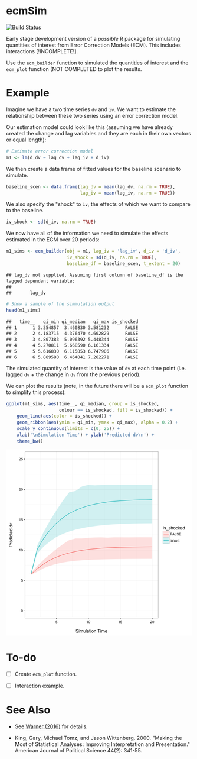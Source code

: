ecmSim
==============

[![Build Status](https://travis-ci.org/christophergandrud/ecmSim.svg?branch=master)](https://travis-ci.org/christophergandrud/ecmSim)

Early stage development version of a *possible* R package for simulating
quantities of interest from Error Correction Models (ECM). This includes
interactions [!INCOMPLETE!].

Use the `ecm_builder` function to simulated the quantities of interest and the
`ecm_plot` function (NOT COMPLETED to plot the results.

# Example

Imagine we have a two time series `dv` and `iv`. We want to estimate the
relationship between these two series using an error correction model.

Our estimation model could look like this (assuming we have already created
the change and lag variables and they are each in their own vectors or equal
length):




```r
# Estimate error correction model
m1 <- lm(d_dv ~ lag_dv + lag_iv + d_iv)
```

We then create a data frame of fitted values for the baseline scenario to
simulate.


```r
baseline_scen <- data.frame(lag_dv = mean(lag_dv, na.rm = TRUE),
                            lag_iv = mean(lag_iv, na.rm = TRUE))
```

We also specify the "shock" to `iv`, the effects of which we want to compare to
the baseline.


```r
iv_shock <- sd(d_iv, na.rm = TRUE)
```

We now have all of the information we need to simulate the effects estimated in
the ECM over 20 periods:


```r
m1_sims <- ecm_builder(obj = m1, lag_iv = 'lag_iv', d_iv = 'd_iv',
                       iv_shock = sd(d_iv, na.rm = TRUE),
                       baseline_df = baseline_scen, t_extent = 20)
```

```
## lag_dv not supplied. Assuming first column of baseline_df is the lagged dependent variable:
## 
##       lag_dv
```

```r
# Show a sample of the simmulation output
head(m1_sims)
```

```
##   time__   qi_min qi_median   qi_max is_shocked
## 1      1 3.354857  3.460830 3.581232      FALSE
## 2      2 4.183715  4.376470 4.602829      FALSE
## 3      3 4.807383  5.096392 5.448344      FALSE
## 4      4 5.270811  5.668590 6.161334      FALSE
## 5      5 5.616830  6.115853 6.747906      FALSE
## 6      6 5.889580  6.464041 7.282271      FALSE
```

The simulated quantity of interest is the value of `dv` at each time point
(i.e. lagged `dv` + the change in `dv` from the previous period).

We can plot the results (note, in the future there will be a `ecm_plot` function
to simplify this process):


```r
ggplot(m1_sims, aes(time__, qi_median, group = is_shocked,
                    colour == is_shocked, fill = is_shocked)) +
    geom_line(aes(color = is_shocked)) +
    geom_ribbon(aes(ymin = qi_min, ymax = qi_max), alpha = 0.2) +
    scale_y_continuous(limits = c(0, 25)) +
    xlab('\nSimulation Time') + ylab('Predicted dv\n') +
    theme_bw()
```

![plot of chunk non-interactive-plot](figure/non-interactive-plot-1.png)


# To-do

- [ ] Create `ecm_plot` function.

- [ ] Interaction example.

# See Also

- See [Warner (2016)](http://static1.squarespace.com/static/5555d102e4b01c8e639df2ca/t/57dcad86d482e9d2d5628489/1474080150275/Warner-Conditional-Relationships.pdf)
for details.

- King, Gary, Michael Tomz, and Jason Wittenberg. 2000. "Making the Most of
Statistical Analyses: Improving Interpretation and Presentation." American
Journal of Political Science 44(2): 341-55.

